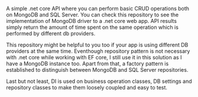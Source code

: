 A simple .net core API where you can perform basic CRUD operations both on MongoDB and SQL Server. You can check this repository to see the implementation of MongoDB driver to a .net core web app. API results simply return the amount of time spent on the same operation which is performed by different db providers.

This repository might be helpful to you too if your app is using different DB providers at the same time. Eventhough repository pattern is not necessary with .net core while working with EF core, I still use it in this solution as I have a MongoDB instance too. Apart from that, a factory pattern is established to distinguish between MongoDB and SQL Server repositories.

Last but not least, DI is used on business operation classes, DB settings and repository classes to make them loosely coupled and easy to test.
